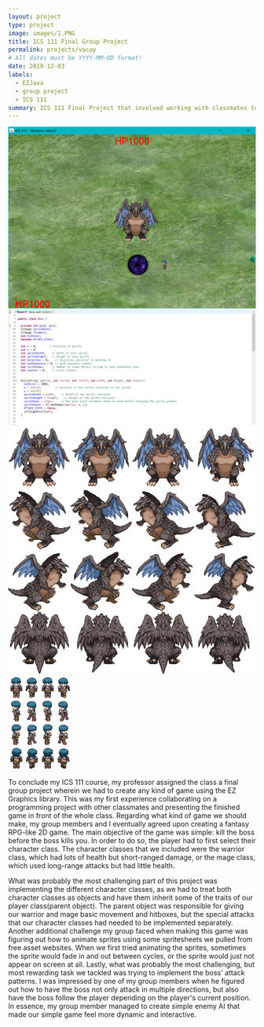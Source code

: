```yaml
---
layout: project
type: project
image: images/1.PNG
title: ICS 111 Final Group Project
permalink: projects/vacay
# All dates must be YYYY-MM-DD format!
date: 2019-12-03
labels:
  - EZJava
  - group project
  - ICS 111
summary: ICS 111 Final Project that involved working with classmates to create our own game. 
---
```


<div class="ui small rounded images">
  <img class="ui image" src="../images/1.png">
  <img class="ui image" src="../images/2.png">
  <img class="ui image" src="../images/3.png">
  <img class="ui image" src="../images/4.png">
</div>

To conclude my ICS 111 course, my professor assigned the class a final group project wherein we had to create any kind of game using the EZ Graphics library. This was my first experience collaborating on a programming project with other classmates and presenting the finished game in front of the whole class. Regarding what kind of game we should make, my group members and I eventually agreed upon creating a fantasy RPG-like 2D game. The main objective of the game was simple: kill the boss before the boss kills you. In order to do so, the player had to first select their character class. The character classes that we included were the warrior class, which had lots of health but short-ranged damage, or the mage class, which used long-range attacks but had little health. 

What was probably the most challenging part of this project was implementing the different character classes, as we had to treat both character classes as objects and have them inherit some of the traits of our player class(parent object). The parent object was responsible for giving our warrior and mage basic movement and hitboxes, but the special attacks that our character classes had needed to be implemented separately. Another additional challenge my group faced when making this game was figuring out how to animate sprites using some spritesheets we pulled from free asset websites. When we first tried animating the sprites, sometimes the sprite would fade in and out between cycles, or the sprite would just not appear on screen at all. Lastly, what was probably the most challenging, but most rewarding task we tackled was trying to implement the boss' attack patterns. I was impressed by one of my group members when he figured out how to have the boss not only attack in multiple directions, but also have the boss follow the player depending on the player's current position. In essence, my group member managed to create simple enemy AI that made our simple game feel more dynamic and interactive. 
